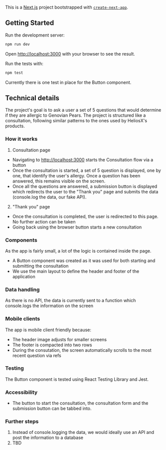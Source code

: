 This is a [Next.js](https://nextjs.org) project bootstrapped with [`create-next-app`](https://nextjs.org/docs/app/api-reference/cli/create-next-app).

## Getting Started

Run the development server:

```bash
npm run dev
```

Open [http://localhost:3000](http://localhost:3000) with your browser to see the result.

Run the tests with:

```bash
npm test
```

Currently there is one test in place for the Button component.

## Technical details

The project's goal is to ask a user a set of 5 questions that would determine if they are allergic to Genovian Pears.
The project is structured like a consultation, following similar patterns to the ones used by HeliosX's products.

### How it works

1. Consultation page

- Navigating to [http://localhost:3000](http://localhost:3000) starts the Consultation flow via a button
- Once the consultation is started, a set of 5 question is displayed, one by one, that identify the user's allergy. Once a question has been answered, this remains visible on the screen.
- Once all the questions are answered, a submission button is displayed which redirects the user to the "Thank you" page and submits the data (console.log the data, our fake API).

2. "Thank you" page

- Once the consultation is completed, the user is redirected to this page. No further action can be taken
- Going back using the browser button starts a new consultation

### Components

As the app is fairly small, a lot of the logic is contained inside the page.

- A Button component was created as it was used for both starting and submitting the consultation
- We use the main layout to define the header and footer of the application

### Data handling

As there is no API, the data is currently sent to a function which console.logs the information on the screen

### Mobile clients

The app is mobile client friendly because:

- The header image adjusts for smaller screens
- The footer is compacted into two rows
- During the consutation, the screen automatically scrolls to the most recent question via refs

### Testing

The Button component is tested using React Testing Library and Jest.

### Accessibility

- The button to start the consultation, the consultation form and the submission button can be tabbed into.

### Further steps

1. Instead of console.logging the data, we would ideally use an API and post the information to a database
2. TBD
